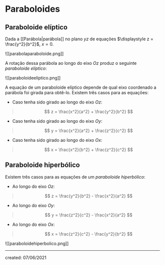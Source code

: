 # Paraboloides

## Paraboloide elíptico
Dada a [[Parábola|parábola]] no plano $yz$ de equações $\displaystyle z = \frac{y^2}{b^2}$, $x = 0$.

![[parabolaparaboloide.png]]

A rotação dessa parábola ao longo do eixo $Oz$ produz o seguinte *paraboloide elíptico*:

![[paraboloideeliptico.png]]

A equação de um paraboloide elíptico depende de qual eixo coordenado a parábola foi girada para obtê-lo. Existem três casos para as equações:

- Caso tenha sido girado ao longo do eixo $Oz$:
>$$
  z = \frac{x^2}{a^2} + \frac{y^2}{b^2}
>$$

- Caso tenha sido girado ao longo do eixo $Oy$:
>$$
  y = \frac{x^2}{a^2} + \frac{z^2}{c^2}
>$$

- Caso tenha sido girado ao longo do eixo $Ox$:
>$$
  x = \frac{x^2}{b^2} + \frac{z^2}{c^2}
>$$

## Paraboloide hiperbólico
Existem três casos para as equações de um *paraboloide hiperbólico*:

- Ao longo do eixo $Oz$:
>$$
  z = \frac{y^2}{b^2} - \frac{x^2}{a^2}
>$$

- Ao longo do eixo $Oy$:
>$$
  y = \frac{z^2}{c^2} - \frac{x^2}{a^2}
>$$

- Ao longo do eixo $Ox$:
>$$
  x = \frac{z^2}{c^2} - \frac{y^2}{b^2}
>$$

![[paraboloidehiperbolico.png]]

---

created: 07/06/2021
